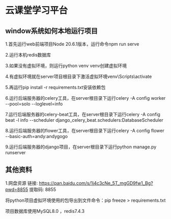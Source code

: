 # 云课堂学习平台

## window系统如何本地运行项目

1.首先运行web前端项目Node 20.6.1版本，运行命令npm run serve

2.运行本机redis数据库

3.如果没有虚拟环境，则运行python venv venv创建虚拟环境

4.有虚拟环境就在server项目根目录下激活虚拟环境venv\Scripts\activate

5.再运行pip install -r requirements.txt安装依赖包

6.运行后端服务器的celery工具，在server根目录下运行celery -A config worker --pool=solo --loglevel=info

7.运行后端服务器的celery-beat工具，在server根目录下运行celery -A config beat -l info --scheduler django_celery_beat.schedulers:DatabaseScheduler

8.运行后端服务器的flower工具，在server根目录下运行celery -A config flower --basic-auth=andy:andygogo

9.运行后端服务器的django项目，在server根目录下运行python manage.py runserver 

## 其他资料

1.网盘资源 链接: https://pan.baidu.com/s/1j4c3cNe_5T_mgGD9fw1_Bg?pwd=8855 提取码: 8855

将python项目虚拟环境使用的包导出到文件命令：pip freeze > requirements.txt

项目数据库使用MySQL8.0 ，redis7.4.3
